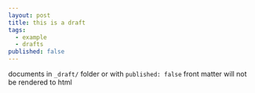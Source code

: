 ```yaml
---
layout: post
title: this is a draft
tags: 
  - example
  - drafts
published: false
---
```


documents in `_draft/` folder or with `published: false` front matter will not be rendered to html